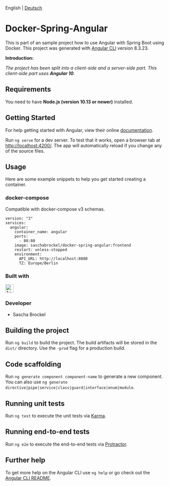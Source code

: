English | [Deutsch](/frontend/README-DE.md)

# Docker-Spring-Angular

This is part of an sample project how to use Angular with Spring Boot using Docker.
This project was generated with [Angular CLI](https://github.com/angular/angular-cli) version 8.3.23.

**Introduction:**

_The project has been split into a client-side and a server-side part._
_This client-side part uses **Angular 10**._

## Requirements

You need to have **Node.js (version 10.13 or newer)** installed.

## Getting Started

For help getting started with Angular, view their online [documentation](https://angular.io/docs).

Run `ng serve` for a dev server.
To test that it works, open a browser tab at [http://localhost:4200/](http://localhost:4200).
The app will automatically reload if you change any of the source files.

## Usage

Here are some example snippets to help you get started creating a container.

### docker-compose

Compatible with docker-compose v3 schemas.

```
version: "3"
services:
  angular:
    container_name: angular
    ports:
      - 80:80
    image: saschabrockel/docker-spring-angular:frontend
    restart: unless-stopped
    environment:
      API_URL: http://localhost:8080
      TZ: Europe/Berlin
```

### Built with
<img src="https://upload.wikimedia.org/wikipedia/commons/thumb/c/cf/Angular_full_color_logo.svg/1200px-Angular_full_color_logo.svg.png" alt="Angular" width="26" height="26.36" />

### Developer
* Sascha Brockel

## Building the project
Run `ng build` to build the project. The build artifacts will be stored in the `dist/` directory. Use the `-prod` flag for a production build.

## Code scaffolding

Run `ng generate component component-name` to generate a new component. You can also use `ng generate directive|pipe|service|class|guard|interface|enum|module`.

## Running unit tests

Run `ng test` to execute the unit tests via [Karma](https://karma-runner.github.io).

## Running end-to-end tests

Run `ng e2e` to execute the end-to-end tests via [Protractor](http://www.protractortest.org/).

## Further help

To get more help on the Angular CLI use `ng help` or go check out the [Angular CLI README](https://github.com/angular/angular-cli/blob/master/README.md).
